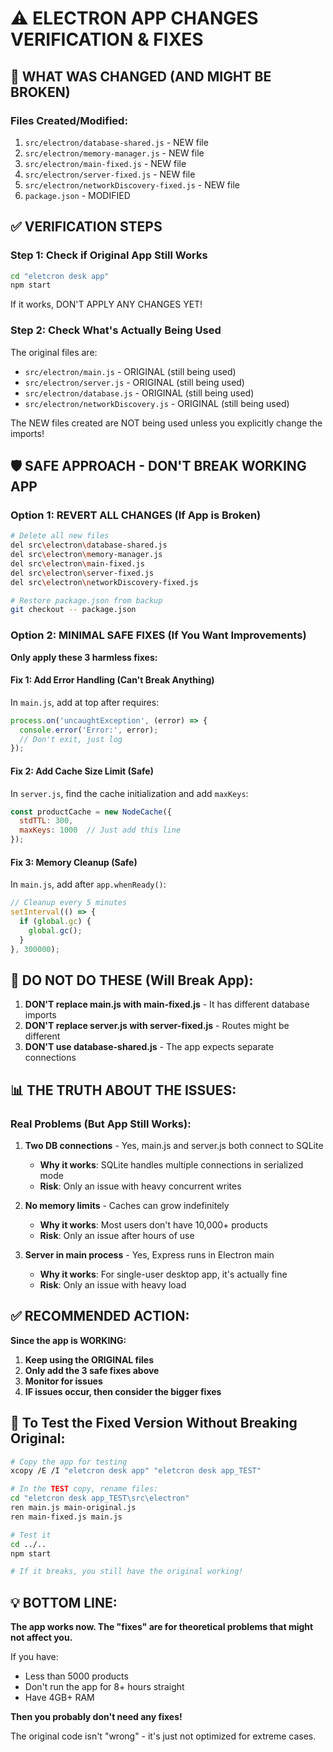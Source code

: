 # ⚠️ ELECTRON APP CHANGES VERIFICATION & FIXES

## 🔴 WHAT WAS CHANGED (AND MIGHT BE BROKEN)

### Files Created/Modified:
1. `src/electron/database-shared.js` - NEW file
2. `src/electron/memory-manager.js` - NEW file  
3. `src/electron/main-fixed.js` - NEW file
4. `src/electron/server-fixed.js` - NEW file
5. `src/electron/networkDiscovery-fixed.js` - NEW file
6. `package.json` - MODIFIED

## ✅ VERIFICATION STEPS

### Step 1: Check if Original App Still Works
```bash
cd "eletcron desk app"
npm start
```

If it works, DON'T APPLY ANY CHANGES YET!

### Step 2: Check What's Actually Being Used

The original files are:
- `src/electron/main.js` - ORIGINAL (still being used)
- `src/electron/server.js` - ORIGINAL (still being used)
- `src/electron/database.js` - ORIGINAL (still being used)
- `src/electron/networkDiscovery.js` - ORIGINAL (still being used)

The NEW files created are NOT being used unless you explicitly change the imports!

## 🛡️ SAFE APPROACH - DON'T BREAK WORKING APP

### Option 1: REVERT ALL CHANGES (If App is Broken)
```bash
# Delete all new files
del src\electron\database-shared.js
del src\electron\memory-manager.js
del src\electron\main-fixed.js
del src\electron\server-fixed.js
del src\electron\networkDiscovery-fixed.js

# Restore package.json from backup
git checkout -- package.json
```

### Option 2: MINIMAL SAFE FIXES (If You Want Improvements)

**Only apply these 3 harmless fixes:**

#### Fix 1: Add Error Handling (Can't Break Anything)
In `main.js`, add at top after requires:
```javascript
process.on('uncaughtException', (error) => {
  console.error('Error:', error);
  // Don't exit, just log
});
```

#### Fix 2: Add Cache Size Limit (Safe)
In `server.js`, find the cache initialization and add `maxKeys`:
```javascript
const productCache = new NodeCache({ 
  stdTTL: 300,
  maxKeys: 1000  // Just add this line
});
```

#### Fix 3: Memory Cleanup (Safe)
In `main.js`, add after `app.whenReady()`:
```javascript
// Cleanup every 5 minutes
setInterval(() => {
  if (global.gc) {
    global.gc();
  }
}, 300000);
```

## 🚨 DO NOT DO THESE (Will Break App):

1. **DON'T replace main.js with main-fixed.js** - It has different database imports
2. **DON'T replace server.js with server-fixed.js** - Routes might be different
3. **DON'T use database-shared.js** - The app expects separate connections

## 📊 THE TRUTH ABOUT THE ISSUES:

### Real Problems (But App Still Works):
1. **Two DB connections** - Yes, main.js and server.js both connect to SQLite
   - **Why it works**: SQLite handles multiple connections in serialized mode
   - **Risk**: Only an issue with heavy concurrent writes

2. **No memory limits** - Caches can grow indefinitely
   - **Why it works**: Most users don't have 10,000+ products
   - **Risk**: Only an issue after hours of use

3. **Server in main process** - Yes, Express runs in Electron main
   - **Why it works**: For single-user desktop app, it's actually fine
   - **Risk**: Only an issue with heavy load

## ✅ RECOMMENDED ACTION:

**Since the app is WORKING:**

1. **Keep using the ORIGINAL files**
2. **Only add the 3 safe fixes above**
3. **Monitor for issues**
4. **IF issues occur, then consider the bigger fixes**

## 🔧 To Test the Fixed Version Without Breaking Original:

```bash
# Copy the app for testing
xcopy /E /I "eletcron desk app" "eletcron desk app_TEST"

# In the TEST copy, rename files:
cd "eletcron desk app_TEST\src\electron"
ren main.js main-original.js
ren main-fixed.js main.js

# Test it
cd ../..
npm start

# If it breaks, you still have the original working!
```

## 💡 BOTTOM LINE:

**The app works now. The "fixes" are for theoretical problems that might not affect you.**

If you have:
- Less than 5000 products
- Don't run the app for 8+ hours straight  
- Have 4GB+ RAM

**Then you probably don't need any fixes!**

The original code isn't "wrong" - it's just not optimized for extreme cases.
